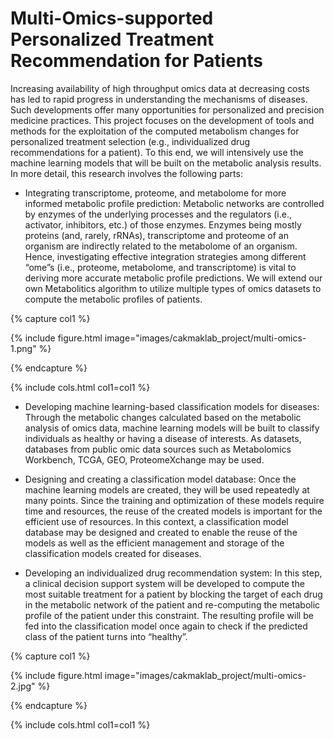 ---
---

# Multi-Omics-supported Personalized Treatment Recommendation for Patients

Increasing availability of high throughput omics data at decreasing costs has led to rapid progress in understanding the mechanisms of diseases. Such developments offer many opportunities for personalized and precision medicine practices. This project focuses on the development of tools and methods for the exploitation of the computed metabolism changes for personalized treatment selection (e.g., individualized drug recommendations for a patient). To this end, we will intensively use the machine learning models that will be built on the metabolic analysis results. In more detail, this research involves the following parts:

- Integrating transcriptome, proteome, and metabolome for more informed metabolic profile prediction: Metabolic networks are controlled by enzymes of the underlying processes and the regulators (i.e., activator, inhibitors, etc.) of those enzymes. Enzymes being mostly proteins (and, rarely, rRNAs), transcriptome and proteome of an organism are indirectly related to the metabolome of an organism. Hence, investigating effective integration strategies among different “ome”s (i.e., proteome, metabolome, and transcriptome) is vital to deriving more accurate metabolic profile predictions. We will extend our own Metabolitics algorithm to utilize multiple types of omics datasets to compute the metabolic profiles of patients.

{% capture col1 %}

{%
  include figure.html
  image="images/cakmaklab_project/multi-omics-1.png"
%}

{% endcapture %}

{% include cols.html col1=col1 %}

- Developing machine learning-based classification models for diseases: Through the metabolic changes calculated based on the metabolic analysis of omics data, machine learning models will be built to classify individuals as healthy or having a disease of interests. As datasets, databases from public omic data sources such as Metabolomics Workbench, TCGA, GEO, ProteomeXchange may be used.

- Designing and creating a classification model database: Once the machine learning models are created, they will be used repeatedly at many points. Since the training and optimization of these models require time and resources, the reuse of the created models is important for the efficient use of resources. In this context, a classification model database may be designed and created to enable the reuse of the models as well as the efficient management and storage of the classification models created for diseases.

- Developing an individualized drug recommendation system: In this step, a clinical decision support system will be developed to compute the most suitable treatment for a patient by blocking the target of each drug in the metabolic network of the patient and re-computing the metabolic profile of the patient under this constraint. The resulting profile will be fed into the classification model once again to check if the predicted class of the patient turns into “healthy”.

{% capture col1 %}

{%
  include figure.html
  image="images/cakmaklab_project/multi-omics-2.jpg"
%}

{% endcapture %}

{% include cols.html col1=col1 %}